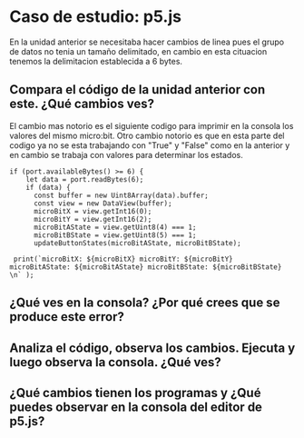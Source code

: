 # Caso de estudio: p5.js

En la unidad anterior se necesitaba hacer cambios de linea pues el grupo de datos no tenia un tamaño delimitado, en cambio en esta cituacion tenemos la delimitacion establecida a 6 bytes.

## Compara el código de la unidad anterior con este. ¿Qué cambios ves?

 El cambio mas notorio es el siguiente codigo para imprimir en la consola los valores del mismo micro:bit. Otro cambio notorio es que en esta parte del codigo ya no se esta trabajando con "True" y "False" como en la anterior y en cambio se trabaja con valores para determinar los estados. 
  
    if (port.availableBytes() >= 6) {
        let data = port.readBytes(6);
        if (data) {
          const buffer = new Uint8Array(data).buffer;
          const view = new DataView(buffer);
          microBitX = view.getInt16(0);
          microBitY = view.getInt16(2);
          microBitAState = view.getUint8(4) === 1;
          microBitBState = view.getUint8(5) === 1;
          updateButtonStates(microBitAState, microBitBState);

     print(`microBitX: ${microBitX} microBitY: ${microBitY} microBitAState: ${microBitAState} microBitBState: ${microBitBState} \n` );

    
## ¿Qué ves en la consola? ¿Por qué crees que se produce este error?

## Analiza el código, observa los cambios. Ejecuta y luego observa la consola. ¿Qué ves?

## ¿Qué cambios tienen los programas y ¿Qué puedes observar en la consola del editor de p5.js?

